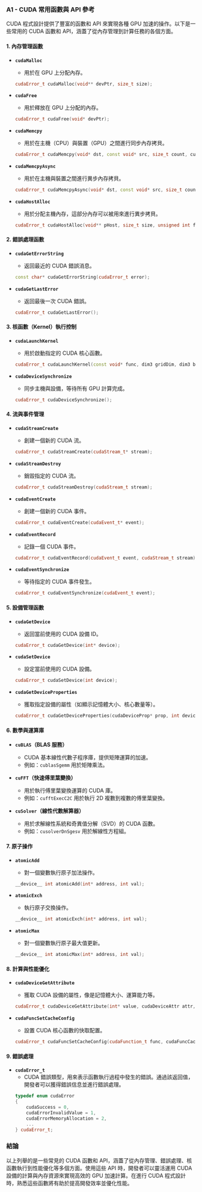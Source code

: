 ### A1 - CUDA 常用函數與 API 參考

CUDA 程式設計提供了豐富的函數和 API 來實現各種 GPU 加速的操作。以下是一些常用的 CUDA 函數和 API，涵蓋了從內存管理到計算任務的各個方面。

#### 1. **內存管理函數**

- **`cudaMalloc`**
  - 用於在 GPU 上分配內存。
  ```cpp
  cudaError_t cudaMalloc(void** devPtr, size_t size);
  ```

- **`cudaFree`**
  - 用於釋放在 GPU 上分配的內存。
  ```cpp
  cudaError_t cudaFree(void* devPtr);
  ```

- **`cudaMemcpy`**
  - 用於在主機（CPU）與裝置（GPU）之間進行同步內存拷貝。
  ```cpp
  cudaError_t cudaMemcpy(void* dst, const void* src, size_t count, cudaMemcpyKind kind);
  ```

- **`cudaMemcpyAsync`**
  - 用於在主機與裝置之間進行異步內存拷貝。
  ```cpp
  cudaError_t cudaMemcpyAsync(void* dst, const void* src, size_t count, cudaMemcpyKind kind, cudaStream_t stream);
  ```

- **`cudaHostAlloc`**
  - 用於分配主機內存，這部分內存可以被用來進行異步拷貝。
  ```cpp
  cudaError_t cudaHostAlloc(void** pHost, size_t size, unsigned int flags);
  ```

#### 2. **錯誤處理函數**

- **`cudaGetErrorString`**
  - 返回最近的 CUDA 錯誤消息。
  ```cpp
  const char* cudaGetErrorString(cudaError_t error);
  ```

- **`cudaGetLastError`**
  - 返回最後一次 CUDA 錯誤。
  ```cpp
  cudaError_t cudaGetLastError();
  ```

#### 3. **核函數（Kernel）執行控制**

- **`cudaLaunchKernel`**
  - 用於啟動指定的 CUDA 核心函數。
  ```cpp
  cudaError_t cudaLaunchKernel(const void* func, dim3 gridDim, dim3 blockDim, void** args, size_t sharedMem, cudaStream_t stream);
  ```

- **`cudaDeviceSynchronize`**
  - 同步主機與設備，等待所有 GPU 計算完成。
  ```cpp
  cudaError_t cudaDeviceSynchronize();
  ```

#### 4. **流與事件管理**

- **`cudaStreamCreate`**
  - 創建一個新的 CUDA 流。
  ```cpp
  cudaError_t cudaStreamCreate(cudaStream_t* stream);
  ```

- **`cudaStreamDestroy`**
  - 銷毀指定的 CUDA 流。
  ```cpp
  cudaError_t cudaStreamDestroy(cudaStream_t stream);
  ```

- **`cudaEventCreate`**
  - 創建一個新的 CUDA 事件。
  ```cpp
  cudaError_t cudaEventCreate(cudaEvent_t* event);
  ```

- **`cudaEventRecord`**
  - 記錄一個 CUDA 事件。
  ```cpp
  cudaError_t cudaEventRecord(cudaEvent_t event, cudaStream_t stream);
  ```

- **`cudaEventSynchronize`**
  - 等待指定的 CUDA 事件發生。
  ```cpp
  cudaError_t cudaEventSynchronize(cudaEvent_t event);
  ```

#### 5. **設備管理函數**

- **`cudaGetDevice`**
  - 返回當前使用的 CUDA 設備 ID。
  ```cpp
  cudaError_t cudaGetDevice(int* device);
  ```

- **`cudaSetDevice`**
  - 設定當前使用的 CUDA 設備。
  ```cpp
  cudaError_t cudaSetDevice(int device);
  ```

- **`cudaGetDeviceProperties`**
  - 獲取指定設備的屬性（如顯示記憶體大小、核心數量等）。
  ```cpp
  cudaError_t cudaGetDeviceProperties(cudaDeviceProp* prop, int device);
  ```

#### 6. **數學與運算庫**

- **`cuBLAS`（BLAS 服務）**
  - CUDA 基本線性代數子程序庫，提供矩陣運算的加速。
  - 例如：`cublasSgemm` 用於矩陣乘法。

- **`cuFFT`（快速傅里葉變換）**
  - 用於執行傅里葉變換運算的 CUDA 庫。
  - 例如：`cufftExecC2C` 用於執行 2D 複數到複數的傅里葉變換。

- **`cuSolver`（線性代數解算器）**
  - 用於求解線性系統和奇異值分解（SVD）的 CUDA 函數。
  - 例如：`cusolverDnSgesv` 用於解線性方程組。

#### 7. **原子操作**

- **`atomicAdd`**
  - 對一個變數執行原子加法操作。
  ```cpp
  __device__ int atomicAdd(int* address, int val);
  ```

- **`atomicExch`**
  - 執行原子交換操作。
  ```cpp
  __device__ int atomicExch(int* address, int val);
  ```

- **`atomicMax`**
  - 對一個變數執行原子最大值更新。
  ```cpp
  __device__ int atomicMax(int* address, int val);
  ```

#### 8. **計算與性能優化**

- **`cudaDeviceGetAttribute`**
  - 獲取 CUDA 設備的屬性，像是記憶體大小、運算能力等。
  ```cpp
  cudaError_t cudaDeviceGetAttribute(int* value, cudaDeviceAttr attr, int device);
  ```

- **`cudaFuncSetCacheConfig`**
  - 設置 CUDA 核心函數的快取配置。
  ```cpp
  cudaError_t cudaFuncSetCacheConfig(cudaFunction_t func, cudaFuncCache cacheConfig);
  ```

#### 9. **錯誤處理**

- **`cudaError_t`**
  - CUDA 錯誤類型，用來表示函數執行過程中發生的錯誤。通過該返回值，開發者可以獲得錯誤信息並進行錯誤處理。
  ```cpp
  typedef enum cudaError
  {
      cudaSuccess = 0,
      cudaErrorInvalidValue = 1,
      cudaErrorMemoryAllocation = 2,
      ...
  } cudaError_t;
  ```

### 結論

以上列舉的是一些常見的 CUDA 函數和 API，涵蓋了從內存管理、錯誤處理、核函數執行到性能優化等多個方面。使用這些 API 時，開發者可以靈活運用 CUDA 設備的計算與內存資源來實現高效的 GPU 加速計算。在進行 CUDA 程式設計時，熟悉這些函數將有助於提高開發效率並優化性能。